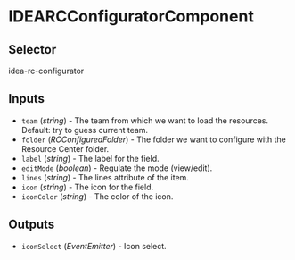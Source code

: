 # IDEARCConfiguratorComponent

## Selector

idea-rc-configurator

## Inputs

- `team` (*string*) - The team from which we want to load the resources. Default: try to guess current team.
- `folder` (*RCConfiguredFolder*) - The folder we want to configure with the Resource Center folder.
- `label` (*string*) - The label for the field.
- `editMode` (*boolean*) - Regulate the mode (view/edit).
- `lines` (*string*) - The lines attribute of the item.
- `icon` (*string*) - The icon for the field.
- `iconColor` (*string*) - The color of the icon.

## Outputs

- `iconSelect` (*EventEmitter<void>*) - Icon select.
